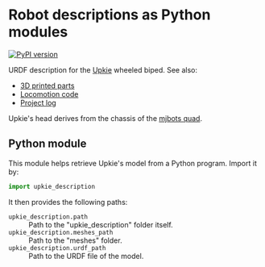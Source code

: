 # Robot descriptions as Python modules

[![PyPI version](https://img.shields.io/pypi/v/upkie_description)](https://pypi.org/project/upkie_description/)

URDF description for the [Upkie](https://hackaday.io/project/185729-upkie-wheeled-biped-robot) wheeled biped. See also:

- [3D printed parts](https://www.printables.com/model/127831-upkie-wheeled-biped-robot)
- [Locomotion code](https://github.com/tasts-robots/upkie_locomotion)
- [Project log](https://hackaday.io/project/185729/logs)

Upkie's head derives from the chassis of the [mjbots quad](https://github.com/mjbots/quad).

## Python module

This module helps retrieve Upkie's model from a Python program. Import it by:

```python
import upkie_description
```

It then provides the following paths:

<dl>
    <dt>
        <code>upkie_description.path</code>
    </dt>
    <dd>
        Path to the "upkie_description" folder itself.
    </dd>
    <dt>
        <code>upkie_description.meshes_path</code>
    </dt>
    <dd>
        Path to the "meshes" folder.
    </dd>
    <dt>
        <code>upkie_description.urdf_path</code>
    </dt>
    <dd>
        Path to the URDF file of the model.
    </dd>
</dl>
